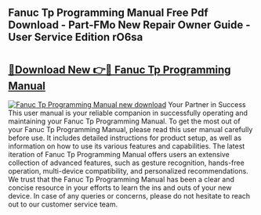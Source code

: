 ## Fanuc Tp Programming Manual Free Pdf Download - Part-FMo New Repair Owner Guide - User Service Edition rO6sa

# <h2><a href="http://bc28800.oget.top/?id=Fanuc+Tp+Programming+Manual">🔗Download New 👉🔴 Fanuc Tp Programming Manual</a></h2>

[![Fanuc Tp Programming Manual new download](https://i.imgur.com/5g1atiW.png)](http://bc28800.oget.top/?id=Fanuc+Tp+Programming+Manual)
Your Partner in Success This user manual is your reliable companion in successfully operating and maintaining your Fanuc Tp Programming Manual. To get the most out of your Fanuc Tp Programming Manual, please read this user manual carefully before use. It includes detailed instructions for product setup, as well as information on how to use its various features and capabilities. The latest iteration of Fanuc Tp Programming Manual offers users an extensive collection of advanced features, such as gesture recognition, hands-free operation, multi-device compatibility, and personalized recommendations. We trust that the Fanuc Tp Programming Manual has been a clear and concise resource in your efforts to learn the ins and outs of your new device. In case of any queries or concerns, please do not hesitate to reach out to our customer service team.
